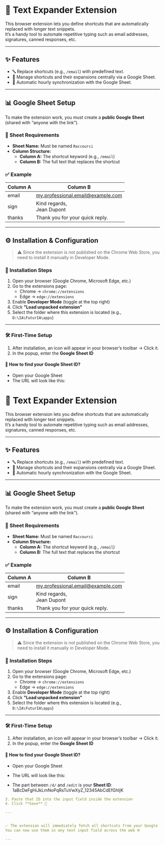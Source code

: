 # 🚀 Text Expander Extension

This browser extension lets you define shortcuts that are automatically replaced with longer text snippets.  
It’s a handy tool to automate repetitive typing such as email addresses, signatures, canned responses, etc.

---

## ✨ Features

- 🔤 Replace shortcuts (e.g., `/email`) with predefined text.
- 📄 Manage shortcuts and their expansions centrally via a Google Sheet.
- 🔄 Automatic hourly synchronization with the Google Sheet.

---

## 📊 Google Sheet Setup

To make the extension work, you must create a **public Google Sheet** (shared with “anyone with the link”).

### 📑 Sheet Requirements

- **Sheet Name:** Must be named `Raccourci`
- **Column Structure:**
  - **Column A:** The shortcut keyword (e.g., `/email`)
  - **Column B:** The full text that replaces the shortcut

### ✅ Example

| Column A | Column B                                         |
|----------|--------------------------------------------------|
| email    | my.professional.email@example.com                |
| sign     | Kind regards,<br>Jean Dupont                     |
| thanks   | Thank you for your quick reply.                  |

---

## ⚙️ Installation & Configuration

> ⚠️ Since the extension is not published on the Chrome Web Store, you need to install it manually in Developer Mode.

### 🧩 Installation Steps

1. Open your browser (Google Chrome, Microsoft Edge, etc.)
2. Go to the extensions page:
   - Chrome → `chrome://extensions`
   - Edge → `edge://extensions`
3. Enable **Developer Mode** (toggle at the top right)
4. Click **"Load unpacked extension"**
5. Select the folder where this extension is located (e.g., `D:\IA\FuturIA\apps`)

---

### 🛠️ First-Time Setup

1. After installation, an icon will appear in your browser’s toolbar → Click it.
2. In the popup, enter the **Google Sheet ID**

#### 🔎 How to find your Google Sheet ID?

- Open your Google Sheet
- The URL will look like this:
# 🚀 Text Expander Extension

This browser extension lets you define shortcuts that are automatically replaced with longer text snippets.  
It’s a handy tool to automate repetitive typing such as email addresses, signatures, canned responses, etc.

---

## ✨ Features

- 🔤 Replace shortcuts (e.g., `/email`) with predefined text.
- 📄 Manage shortcuts and their expansions centrally via a Google Sheet.
- 🔄 Automatic hourly synchronization with the Google Sheet.

---

## 📊 Google Sheet Setup

To make the extension work, you must create a **public Google Sheet** (shared with “anyone with the link”).

### 📑 Sheet Requirements

- **Sheet Name:** Must be named `Raccourci`
- **Column Structure:**
  - **Column A:** The shortcut keyword (e.g., `/email`)
  - **Column B:** The full text that replaces the shortcut

### ✅ Example

| Column A | Column B                                         |
|----------|--------------------------------------------------|
| email    | my.professional.email@example.com                |
| sign     | Kind regards,<br>Jean Dupont                     |
| thanks   | Thank you for your quick reply.                  |

---

## ⚙️ Installation & Configuration

> ⚠️ Since the extension is not published on the Chrome Web Store, you need to install it manually in Developer Mode.

### 🧩 Installation Steps

1. Open your browser (Google Chrome, Microsoft Edge, etc.)
2. Go to the extensions page:
   - Chrome → `chrome://extensions`
   - Edge → `edge://extensions`
3. Enable **Developer Mode** (toggle at the top right)
4. Click **"Load unpacked extension"**
5. Select the folder where this extension is located (e.g., `D:\IA\FuturIA\apps`)

---

### 🛠️ First-Time Setup

1. After installation, an icon will appear in your browser’s toolbar → Click it.
2. In the popup, enter the **Google Sheet ID**

#### 🔎 How to find your Google Sheet ID?

- Open your Google Sheet
- The URL will look like this:
[](https://docs.google.com/spreadsheets/d/1aBcDeFgHiJkLmNoPqRsTuVwXyZ_12345AbCdEfGhIjK/edit)

- The part between `/d/` and `/edit` is your **Sheet ID**:
	1aBcDeFgHiJkLmNoPqRsTuVwXyZ_12345AbCdEfGhIjK


```yaml
3. Paste that ID into the input field inside the extension
4. Click **Save** 💾

---


✅ The extension will immediately fetch all shortcuts from your Google Sheet.  
You can now use them in any text input field across the web 🌐

---


